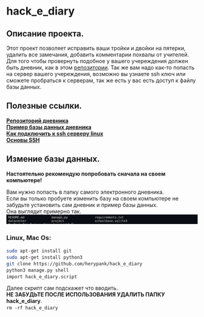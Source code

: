 # hack_e_diary

## Описание проекта.   

Этот проект позволяет исправить ваши тройки и двойки на пятерки, удалить все замечания, добавить комментарии похвалы от учителей.   
Для того чтобы провернуть подобное у вашего учереждения должен быть дневник, как в этом [репозитории](https://github.com/devmanorg/e-diary/tree/master).
Так же вам надо как-то попасть на сервер вашего учереждения, возможно вы узнаете ssh ключ или сможете пробраться к серверам, так же есть у вас есть доступ к файлу базы данных.

## Полезные ссылки.
[**Репозиторий дневника**](https://github.com/devmanorg/e-diary/tree/master)    
[**Пример базы данных дневника**](https://dvmn.org/filer/canonical/1562234129/166/)   
[**Как подключить к ssh серверу linux**](https://1cloud.ru/help/linux/podkljuchenie-ssh-linux)   
[**Основы SSH**](https://www.youtube.com/watch?v=sbVYRf_6Hvg)

## Измение базы данных.  

 **Настоятельно рекомендую попробовать сначала на своем компьютере!**
 
Вам нужно попасть в папку самого электронного дневника.   
Если вы только пробуете изменить базу на своем компьютере не забудьте установить сам дневник и пример базы данных.   
Она выглядит примерно так.   
![](example.png) 

### Linux, Mac Os:
```Bash
sudo apt-get install git 
sudo apt-get install python3
git clone https://github.com/herypank/hack_e_diary
python3 manage.py shell 
import hack_e_diary.script 
``` 
Далее скрипт сам подскажет что вводить.    
**НЕ ЗАБУДЬТЕ ПОСЛЕ ИСПОЛЬЗОВАНИЯ УДАЛИТЬ ПАПКУ hack_e_diary**.   
`rm -rf hack_e_diary`
